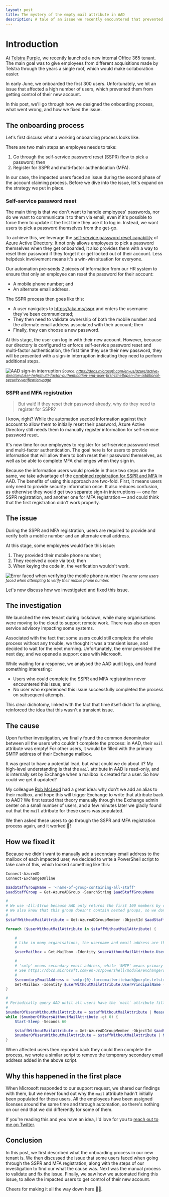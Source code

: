 ```yaml
---
layout: post
title: The mystery of the empty mail attribute in AAD
description: A tale of an issue we recently encountered that prevented users from registering for SSPR and MFA
---
```


# Introduction

At [Telstra Purple](https://purple.telstra.com), we recently launched a new internal Office 365 tenant.
The main goal was to give employees from different acquisitions made by Telstra through the years a single roof, which would make collaboration easier.

In early June, we onboarded the first 300 users.
Unfortunately, we hit an issue that affected a high number of users, which prevented them from getting control of their new account.

In this post, we'll go through how we designed the onboarding process, what went wrong, and how we fixed the issue.

## The onboarding process

Let's first discuss what a working onboarding process looks like.

There are two main steps an employee needs to take:

1. Go through the self-service password reset (SSPR) flow to pick a password; then
1. Register for SSPR and multi-factor authentication (MFA).

In our case, the impacted users faced an issue during the second phase of the account claiming process.
Before we dive into the issue, let's expand on the strategy we put in place.

### Self-service password reset

The main thing is that we don't want to handle employees' passwords, nor do we want to communicate it to them via email, even if it's possible to force them to update it the first time they use it to log in.
Instead, we want users to pick a password themselves from the get-go.

To achieve this, we leverage the [self-service password reset capability](https://docs.microsoft.com/en-us/azure/active-directory/authentication/tutorial-enable-sspr) of Azure Active Directory.
It not only allows employees to pick a password themselves when they get onboarded, it also provides them with a way to reset their password if they forget it or get locked out of their account.
Less helpdesk involvement means it's a win-win situation for everyone.

Our automation pre-seeds 2 pieces of information from our HR system to ensure that only an employee can reset the password for their account:

- A mobile phone number; and
- An alternate email address.

The SSPR process then goes like this:

- A user navigates to <https://aka.ms/sspr> and enters the username they've been communicated;
- They then need to validate ownership of both the mobile number and the alternate email address associated with their account; then
- Finally, they can choose a new password.

At this stage, the user can log in with their new account.
However, because our directory is configured to enforce self-service password reset and multi-factor authentication, the first time they use their new password, they will be presented with a sign-in interruption indicating they need to perform additional steps.

![AAD sign-in interruption](/public/images/posts/2020-08-04-empty-mail-attribute-in-aad/multi-factor-authentication-initial-prompt.png)
<small><i>Source: <https://docs.microsoft.com/en-us/azure/active-directory/user-help/multi-factor-authentication-end-user-first-time#open-the-additional-security-verification-page></i></small>

### SSPR and MFA registration

> But wait! If they reset their password already, why do they need to register for SSPR?

I know, right?
While the automation seeded information against their account to allow them to initially reset their password, Azure Active Directory still needs them to manually register information for self-service password reset.

It's now time for our employees to register for self-service password reset and multi-factor authentication.
The goal here is for users to provide information that will allow them to both reset their password themselves, as well as be able to complete MFA challenges when they sign in.

Because the information users would provide in those two steps are the same, we take advantage of the [combined registration for SSPR and MFA](https://docs.microsoft.com/en-us/azure/active-directory/authentication/concept-registration-mfa-sspr-combined) in AAD.
The benefits of using this approach are two-fold.
First, it means users only need to provide security information once.
It also reduces confusion, as otherwise they would get two separate sign-in interruptions &mdash; one for SSPR registration, and another one for MFA registration &mdash; and could think that the first registration didn't work properly.

## The issue

During the SSPR and MFA registration, users are required to provide and verify both a mobile number and an alternate email address.

At this stage, some employees would face this issue:

1. They provided their mobile phone number;
1. They received a code via text; then
1. When keying the code in, the verification wouldn't work.

![Error faced when verifying the mobile phone number](/public/images/posts/2020-08-04-empty-mail-attribute-in-aad/error-while-verifying-mobile-number.png)
<small><i>The error some users faced when attempting to verify their mobile phone number.</i></small>

Let's now discuss how we investigated and fixed this issue.

## The investigation

We launched the new tenant during lockdown, while many organisations were moving to the cloud to support remote work.
There was also an open service advisory impacting some systems.

Associated with the fact that some users could still complete the whole process without any trouble, we thought it was a transient issue, and decided to wait for the next morning.
Unfortunately, the error persisted the next day, and we opened a support case with Microsoft.

While waiting for a response, we analysed the AAD audit logs, and found something interesting:

- Users who could complete the SSPR and MFA registration never encountered this issue; and
- No user who experienced this issue successfully completed the process on subsequent attempts.

This clear dichotomy, linked with the fact that time itself didn't fix anything, reinforced the idea that this wasn't a transient issue.

## The cause

Upon further investigation, we finally found the common denominator between all the users who couldn't complete the process: in AAD, their `mail` attribute was empty!
For other users, it would be filled with the primary SMTP address of their Exchange mailbox.

It was great to have a potential lead, but what could we do about it?
My high-level understanding is that the `mail` attribute in AAD is read-only, and is internally set by Exchange when a mailbox is created for a user.
So how could we get it updated?

My colleague [Rob McLeod](https://github.com/RobFaie) had a great idea: why don't we add an alias to their mailbox, and hope this will trigger Exchange to write that attribute back to AAD?
We first tested that theory manually through the Exchange admin center on a small number of users, and a few minutes later we gladly found out that the `mail` attribute for these users was populated.

We then asked these users to go through the SSPR and MFA registration process again, and it worked 🎉!

## How we fixed it

Because we didn't want to manually add a secondary email address to the mailbox of each impacted user, we decided to write a PowerShell script to take care of this, which looked something like this:

```powershell
Connect-AzureAD
Connect-ExchangeOnline

$aadStaffGroupName = '<name-of-group-containing-all-staff'
$aadStaffGroup = Get-AzureADGroup -SearchString $aadStaffGroupName

#
# We use -All:$true because AAD only returns the first 100 members by default
# We also know that this group doesn't contain nested groups, so we don't need to cater for that
#
$staffWithoutMailAttribute = Get-AzureADGroupMember -ObjectId $aadStaffGroup.ObjectId -All:$true | Where-Object { [string]::IsNullOrEmpty($_.Mail) }

foreach ($userWithoutMailAttribute in $staffWithoutMailAttribute) {

    #
    # Like in many organisations, the username and email address are the same
    #
    $userMailbox = Get-Mailbox -Identity $userWithoutMailAttribute.UserPrincipalName

    #
    # 'smtp' means secondary email address, while 'SMTP' means primary email address
    # See https://docs.microsoft.com/en-us/powershell/module/exchange/set-mailbox
    #
    $secondaryEmailAddress = 'smtp:{0}.forcemailwriteback@purple.telstra.com' -f $userMailbox.Alias
    Set-Mailbox -Identity $userWithoutMailAttribute.UserPrincipalName -EmailAddresses @{ Add = $secondaryEmailAddress }
}

#
# Periodically query AAD until all users have the `mail` attribute filled out
#
$numberOfUsersWithoutMailAttribute = $staffWithoutMailAttribute | Measure-Object | Select-Object -ExpandProperty Count
while ($numberOfUsersWithoutMailAttribute -gt 0) {
    Start-Sleep -Seconds 60

    $staffWithoutMailAttribute = Get-AzureADGroupMember -ObjectId $aadStaffGroup.ObjectId -All:$true | Where-Object { [string]::IsNullOrEmpty($_.Mail) }
    $numberOfUsersWithoutMailAttribute = $staffWithoutMailAttribute | Measure-Object | Select-Object -ExpandProperty Count
}
```

When affected users then reported back they could then complete the process, we wrote a similar script to remove the temporary secondary email address added in the above script.

## Why this happened in the first place

When Microsoft responded to our support request, we shared our findings with them, but we never found out why the `mail` attribute hadn't initially been populated for these users.
All the employees have been assigned licenses around the same time and through automation, so there's nothing on our end that we did differently for some of them.

If you're reading this and you have an idea, I'd love for you to [reach out to me on Twitter](https://twitter.com/mderriey).

## Conclusion

In this post, we first described what the onboarding process in our new tenant is.
We then discussed the issue that some users faced when going through the SSPR and MFA registration, along with the steps of our investigation to find our what the cause was.
Next was the manual process to validate and fix the issue.
Finally, we saw how we automated fixing this issue, to allow the impacted users to get control of their new account.

Cheers for making it all the way down here 🙇‍♂️.
